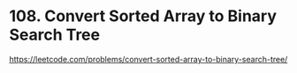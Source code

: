 # 108. Convert Sorted Array to Binary Search Tree

https://leetcode.com/problems/convert-sorted-array-to-binary-search-tree/